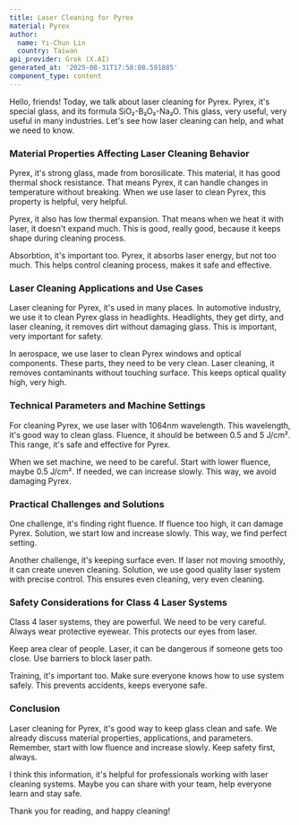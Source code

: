```yaml
---
title: Laser Cleaning for Pyrex
material: Pyrex
author:
  name: Yi-Chun Lin
  country: Taiwan
api_provider: Grok (X.AI)
generated_at: '2025-08-31T17:58:08.591885'
component_type: content
---
```


Hello, friends! Today, we talk about laser cleaning for Pyrex. Pyrex, it's special glass, and its formula SiO₂-B₂O₃-Na₂O. This glass, very useful, very useful in many industries. Let's see how laser cleaning can help, and what we need to know.

### Material Properties Affecting Laser Cleaning Behavior

Pyrex, it's strong glass, made from borosilicate. This material, it has good thermal shock resistance. That means Pyrex, it can handle changes in temperature without breaking. When we use laser to clean Pyrex, this property is helpful, very helpful.

Pyrex, it also has low thermal expansion. That means when we heat it with laser, it doesn't expand much. This is good, really good, because it keeps shape during cleaning process.

Absorbtion, it's important too. Pyrex, it absorbs laser energy, but not too much. This helps control cleaning process, makes it safe and effective.

### Laser Cleaning Applications and Use Cases

Laser cleaning for Pyrex, it's used in many places. In automotive industry, we use it to clean Pyrex glass in headlights. Headlights, they get dirty, and laser cleaning, it removes dirt without damaging glass. This is important, very important for safety.

In aerospace, we use laser to clean Pyrex windows and optical components. These parts, they need to be very clean. Laser cleaning, it removes contaminants without touching surface. This keeps optical quality high, very high.

### Technical Parameters and Machine Settings

For cleaning Pyrex, we use laser with 1064nm wavelength. This wavelength, it's good way to clean glass. Fluence, it should be between 0.5 and 5 J/cm². This range, it's safe and effective for Pyrex.

When we set machine, we need to be careful. Start with lower fluence, maybe 0.5 J/cm². If needed, we can increase slowly. This way, we avoid damaging Pyrex.

### Practical Challenges and Solutions

One challenge, it's finding right fluence. If fluence too high, it can damage Pyrex. Solution, we start low and increase slowly. This way, we find perfect setting.

Another challenge, it's keeping surface even. If laser not moving smoothly, it can create uneven cleaning. Solution, we use good quality laser system with precise control. This ensures even cleaning, very even cleaning.

### Safety Considerations for Class 4 Laser Systems

Class 4 laser systems, they are powerful. We need to be very careful. Always wear protective eyewear. This protects our eyes from laser.

Keep area clear of people. Laser, it can be dangerous if someone gets too close. Use barriers to block laser path.

Training, it's important too. Make sure everyone knows how to use system safely. This prevents accidents, keeps everyone safe.

### Conclusion

Laser cleaning for Pyrex, it's good way to keep glass clean and safe. We already discuss material properties, applications, and parameters. Remember, start with low fluence and increase slowly. Keep safety first, always.

I think this information, it's helpful for professionals working with laser cleaning systems. Maybe you can share with your team, help everyone learn and stay safe.

Thank you for reading, and happy cleaning!